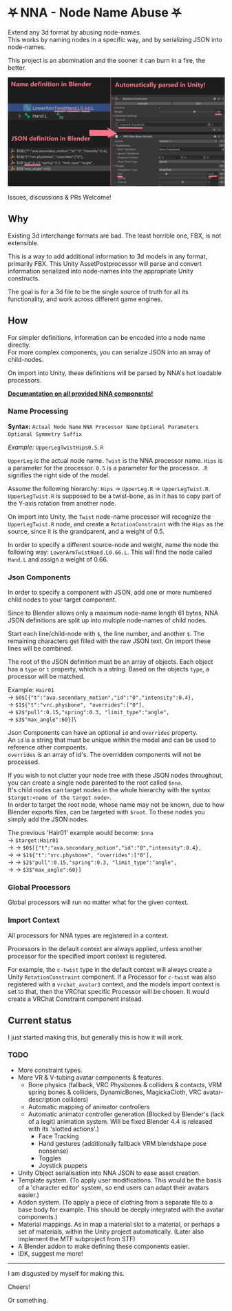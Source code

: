 # ⛧ NNA - Node Name Abuse ⛧
Extend any 3d format by abusing node-names.\
This works by naming nodes in a specific way, and by serializing JSON into node-names.

This project is an abomination and the sooner it can burn in a fire, the better.

![](./Docs/img/nna-example.png)

Issues, discussions & PRs Welcome!

## Why
Existing 3d interchange formats are bad. The least horrible one, FBX, is not extensible.

This is a way to add additional information to 3d models in any format, primarily FBX.
This Unity AssetPostprocessor will parse and convert information serialized into node-names into the appropriate Unity constructs.

The goal is for a 3d file to be the single source of truth for all its functionality, and work across different game engines.

## How
For simpler definitions, information can be encoded into a node name directly.\
For more complex components, you can serialize JSON into an array of child-nodes.

On import into Unity, these definitions will be parsed by NNA's hot loadable processors.

**[Documantation on all provided NNA components!](Docs/Components.md)**

### Name Processing
**Syntax:** `Actual Node Name` `NNA Processor Name` `Optional Parameters` `Optional Symmetry Suffix`

*Example:* `UpperLegTwistHips0.5.R`

`UpperLeg` is the actual node name.
`Twist` is the NNA processor name.
`Hips` is a parameter for the processor.
`0.5` is a parameter for the processor.
`.R` signifies the right side of the model.

Assume the following hierarchy: `Hips` → `UpperLeg.R` → `UpperLegTwist.R`.\
`UpperLegTwist.R` is supposed to be a twist-bone, as in it has to copy part of the Y-axis rotation from another node.

On import into Unity, the `Twist` node-name processor will recognize the `UpperLegTwist.R` node, and create a `RotationConstraint` with the `Hips` as the source, since it is the grandparent, and a weight of 0.5.

In order to specify a different source-node and weight, name the node the following way: `LowerArmTwistHand.L0.66.L`.
This will find the node called `Hand.L` and assign a weight of 0.66.

### Json Components
In order to specify a component with JSON, add one or more numbered child nodes to your target component.

Since to Blender allows only a maximum node-name length 61 bytes, NNA JSON definitions are split up into multiple node-names of child nodes.

Start each line/child-node with `$`, the line number, and another `$`. The remaining characters get filled with the raw JSON text. On import these lines will be combined.

The root of the JSON definition must be an array of objects. Each object has a `type` or `t` property, which is a string. Based on the objects `type`, a processor will be matched.

Example:
`Hair01`\
→ `$0$[{"t":"ava.secondary_motion","id":"0","intensity":0.4},`\
→ `$1${"t":"vrc.physbone", "overrides":["0"],`\
→ `$2$"pull":0.15,"spring":0.3, "limit_type":"angle",`\
→ `$3$"max_angle":60}]`\

Json Components can have an optional `id` and `overrides` property.\
An `id` is a string that must be unique within the model and can be used to reference other compoents.\
`overrides` is an array of id's. The overridden components will not be processed.

If you wish to not clutter your node tree with these JSON nodes throughout, you can create a single node parented to the root called `$nna`.\
It's child nodes can target nodes in the whole hierarchy with the syntax `$target:<name of the target node>`.\
In order to target the root node, whose name may not be known, due to how Blender exports files, can be targeted with `$root`. To these nodes you simply add the JSON nodes.

The previous 'Hair01' example would become:
`$nna`\
→ `$target:Hair01`\
→ → `$0$[{"t":"ava.secondary_motion","id":"0","intensity":0.4},`\
→ → `$1${"t":"vrc.physbone", "overrides":["0"],`\
→ → `$2$"pull":0.15,"spring":0.3, "limit_type":"angle",`\
→ → `$3$"max_angle":60}]`

### Global Processors
Global processors will run no matter what for the given context.

### Import Context
All processors for NNA types are registered in a context.

Processors in the default context are always applied, unless another processor for the specified import context is registered.

For example, the `c-twist` type in the default context will always create a Unity `RotationConstraint` component.
If a Processor for `c-twist` was also registered with a `vrchat_avatar3` context, and the models import context is set to that, then the VRChat specific Processor will be chosen. It would create a VRChat Constraint component instead.

## Current status
I just started making this, but generally this is how it will work.

### TODO
* More constraint types.
* More VR & V-tubing avatar components & features.
	* Bone physics (fallback, VRC Physbones & colliders & contacts, VRM spring bones & colliders, DynamicBones, MagickaCloth, VRC avatar-description colliders)
	* Automatic mapping of animator controllers
	* Automatic animator controller generation (Blocked by Blender's (lack of a legit) animation system. Will be fixed Blender 4.4 is released with its 'slotted actions'.)
		* Face Tracking
		* Hand gestures (additionally fallback VRM blendshape pose nonsense)
		* Toggles
		* Joystick puppets
* Unity Object serialisation into NNA JSON to ease asset creation.
* Template system. (To apply user modifications. This would be the basis of a 'character editor' system, so end users can adapt their avatars easier.)
* Addon system. (To apply a piece of clothing from a separate file to a base body for example. This should be deeply integrated with the avatar components.)
* Material mappings. As in map a material slot to a material, or perhaps a set of materials, within the Unity project automatically. (Later also implement the MTF subproject from STF)
* A Blender addon to make defining these components easier.
* IDK, suggest me more!

---

I am disgusted by myself for making this.

Cheers!

Or something.
